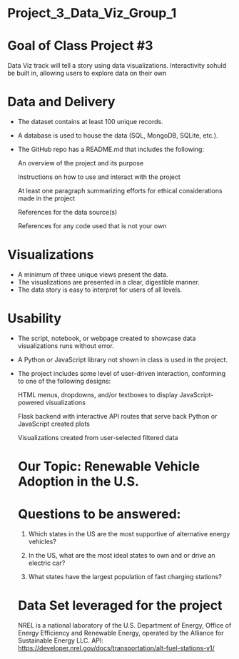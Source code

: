 # Project_3_Data_Viz_Group_1
# Goal of Class Project #3
  Data Viz track will tell a story using data visualizations. Interactivity sohuld be built in, allowing users to explore data on their own

# Data and Delivery 
- The dataset contains at least 100 unique records. 

- A database is used to house the data (SQL, MongoDB, SQLite, etc.). 

- The GitHub repo has a README.md that includes the following: 

  An overview of the project and its purpose

  Instructions on how to use and interact with the project

  At least one paragraph summarizing efforts for ethical considerations made in the project

  References for the data source(s)

  References for any code used that is not your own

# Visualizations 
- A minimum of three unique views present the data. 
- The visualizations are presented in a clear, digestible manner. 
- The data story is easy to interpret for users of all levels. 

# Usability 
- The script, notebook, or webpage created to showcase data visualizations runs without error. 

- A Python or JavaScript library not shown in class is used in the project. 

- The project includes some level of user-driven interaction, conforming to one of the following designs: 

  HTML menus, dropdowns, and/or textboxes to display JavaScript-powered visualizations

  Flask backend with interactive API routes that serve back Python or JavaScript created plots

  Visualizations created from user-selected filtered data

  # Our Topic: Renewable Vehicle Adoption in the U.S.

  # Questions to be answered:
  1. Which states in the US are the most supportive of alternative energy vehicles? 

  2. In the US, what are the most ideal states to own and or drive an electric car? 

  3. What states have the largest population of fast charging stations?
 
  # Data Set leveraged for the project 
  NREL is a national laboratory of the U.S. Department of Energy, Office of Energy Efficiency and Renewable Energy, operated by the Alliance for Sustainable Energy LLC.
  API: https://developer.nrel.gov/docs/transportation/alt-fuel-stations-v1/

  

  
